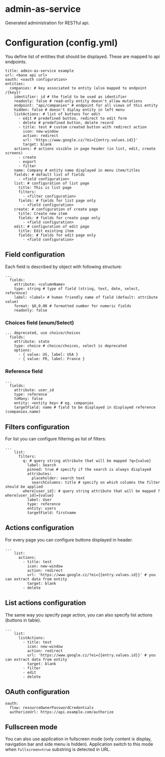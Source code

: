 # admin-as-service

Generated administration for RESTful api.

# Configuration (config.yml)

You define list of entities that should be displayed. These are mapped to api endpoints.

```
title: admin-as-service example
url: <base api url>
oauth: <oauth configuration>
entities:
  companies: # key associated to entity (also mapped to endpoint /{key})
    identifier: id # the field to be used as identifier
    readonly: false # read-only entity doesn't allow mutations
    endpoint: "api/companies" # endpoint for all views of this entity
    hidden: false # doesn't diplay entity in left menu
    listActions: # list of buttons for edit
      - edit # predefined button, redirect to edit form
      - delete # predefined button, delete record
      - title: test # custom created button with redirect action
        icon: new-window
        action: redirect
        url: 'https://www.google.cz/?ei={{entry.values.id}}'
        target: blank
    actions: # actions visible in page header (in list, edit, create screens)
      - create
      - export
      - filter
    name: Company # entity name displayed in menu item/titles
    fields: # default list of fields
      - <field configuration>
    list: # configuration of list page
      title: This is list page
      filters:
        - <filter configuration>
      fields: # fields for list page only
        - <field configuration>
    create: # configuration of create page
      title: Create new item
      fields: # fields for create page only
        - <field configuration>
    edit: # configuration of edit page
      title: Edit existing item
      fields: # fields for edit page only
        - <field configuration>
```

## Field configuration

Each field is described by object with following structure:

```
...
  fields:
    attribute: <columnName>
    type: string # type of field (string, text, date, select, reference)
    label: <label> # human friendly name of field (default: attribute value)
    format: $0,0.00 # formatted number for numeric fields
    readonly: false
```

### Choices field (enum/Select)

```
... deprecated, use choice/choices
  fields:
    attribute: state
    type: choice # choice/choices, select is deprecated
    options:
      - { value: US, label: USA }
      - { value: FR, label: France }
```

### Reference field

```
...
  fields:
    attribute: user_id
    type: reference
    toMany: false
    entity: <entity key> # eg. companies
    targetField: name # field to be displayed in displayed reference (companies.name)
```

## Filters configuration

For list you can configure filtering as list of filters:

```
...
    list:
      filters:
        q: # query string attribute that will be mapped ?q={value}
          label: Search
          pinned: true # specify if the search is always displayed
          attributes:
            placeholder: search text
            searchColumns: title # specify on which columns the filter should be applied
        where[user_id]: # query string attribute that will be mapped ?where[user_id]={value}
          label: User
          type: reference
          entity: users
          targetField: firstname
```

## Actions configuration

For every page you can configure buttons displayed in header.

```
...
    list:
      actions:
        - title: test
          icon: new-window
          action: redirect
          url: 'https://www.google.cz/?ei={{entry.values.id}}' # you can extract data from entity
          target: blank
        - delete
```

## List actions configuration

The same way you specify page action, you can also specify list actions (buttons in table).

```
...
    list:
      listActions:
        - title: test
          icon: new-window
          action: redirect
          url: 'https://www.google.cz/?ei={{entry.values.id}}' # you can extract data from entity
          target: blank
        - filter
        - edit
        - delete
```

## OAuth configuration

```
oauth:
  flow: resourceOwnerPasswordCredentials
  authorizeUrl: https://api.example.com/authorize
```

## Fullscreen mode

You can also use application in fullscreen mode (only content is display, navigation bar and side menu is hidden).
Application switch to this mode when `fullscreen=true` substring is detected in URL.
